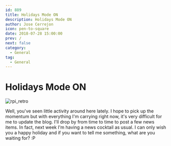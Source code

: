 ```yaml
---
id: 889
title: Holidays Mode ON
description: Holidays Mode ON
author: Jose Cerrejon
icon: pen-to-square
date: 2018-07-28 15:00:00
prev: /
next: false
category:
  - General
tag:
  - General
---
```


# Holidays Mode ON

![rpi_retro](/images/2018/07/rpi_retro.jpg)

Well, you've seen little activity around here lately. I hope to pick up the momentum but with everything I'm carrying right now, it's very difficult for me to update the blog. I'll drop by from time to time to post a few news items. In fact, next week I'm having a news cocktail as usual. I can only wish you a happy holiday and if you want to tell me something, what are you waiting for? :P

